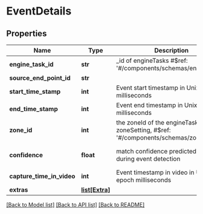 # EventDetails

## Properties
Name | Type | Description | Notes
------------ | ------------- | ------------- | -------------
**engine_task_id** | **str** | _id of engineTasks #$ref: &#x27;#/components/schemas/engineTasks&#x27; | [optional] 
**source_end_point_id** | **str** |  | [optional] 
**start_time_stamp** | **int** | Event start timestamp in Unix epoch milliseconds | [optional] 
**end_time_stamp** | **int** | Event end timestamp in Unix epoch milliseconds | [optional] 
**zone_id** | **int** | the zoneId of the engineTask in zoneSetting, #$ref: &#x27;#/components/schemas/zone&#x27; | [optional] [default to 0]
**confidence** | **float** | match confidence predicted by engine during event detection | [optional] [default to 0]
**capture_time_in_video** | **int** | Event timestamp in video in Unix epoch milliseconds | [optional] 
**extras** | [**list[Extra]**](Extra.md) |  | [optional] 

[[Back to Model list]](../README.md#documentation-for-models) [[Back to API list]](../README.md#documentation-for-api-endpoints) [[Back to README]](../README.md)

